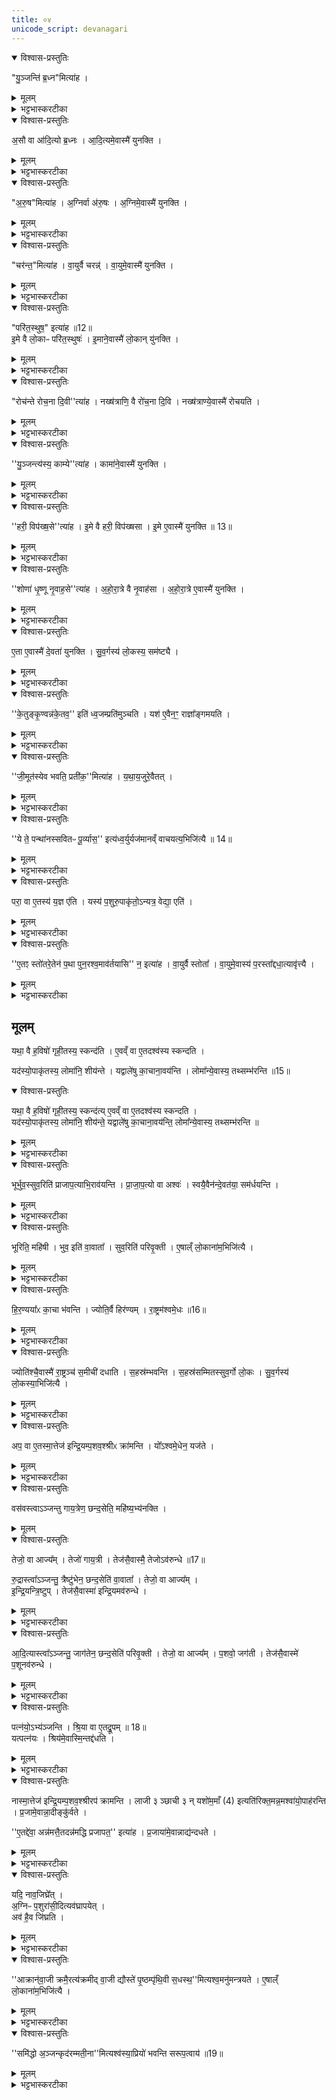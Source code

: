 ```yaml
---
title: ०४
unicode_script: devanagari
---
```



<details open><summary>विश्वास-प्रस्तुतिः</summary>

"यु॒ञ्जन्ति॑ ब्र॒ध्न"मित्या॑ह ।
</details>

<details><summary>मूलम्</summary>

"यु॒ञ्जन्ति॑ ब्र॒ध्न"मित्या॑ह ।
</details>

<details><summary>भट्टभास्करटीका</summary>

1युञ्जन्ति ब्रध्नमिति दक्षिणस्यां युगधुरि अश्वमलंकृतं युनक्ति ॥
</details>

<details open><summary>विश्वास-प्रस्तुतिः</summary>

अ॒सौ वा आ॑दि॒त्यो ब्र॒ध्नः ।
आ॒दि॒त्यमे॒वास्मै॑ युनक्ति ।
</details>

<details><summary>मूलम्</summary>

अ॒सौ वा आ॑दि॒त्यो ब्र॒ध्नः ।
आ॒दि॒त्यमे॒वास्मै॑ युनक्ति ।
</details>

<details><summary>भट्टभास्करटीका</summary>

असौ वा इत्यादि । ब्रह्मवादिगुणयोगादादित्यादियोजनत्वेन अश्व योजनं रूपयति । अस्मै यजमानाय आदित्यादिमानयं यथा स्यादिति । एतदर्थमेवादित्यादीन् स्वकार्येषु व्यापारयतीत्यर्थः । बृंहाणात् ब्रध्नः आदित्यः ।
</details>

<details open><summary>विश्वास-प्रस्तुतिः</summary>

"अ॒रु॒ष"मित्या॑ह ।
अ॒ग्निर्वा अ॑रु॒षः ।
अ॒ग्निमे॒वास्मै॑ युनक्ति ।
</details>

<details><summary>मूलम्</summary>

"अ॒रु॒ष"मित्या॑ह ।
अ॒ग्निर्वा अ॑रु॒षः ।
अ॒ग्निमे॒वास्मै॑ युनक्ति ।
</details>

<details><summary>भट्टभास्करटीका</summary>

आरोचनादरुषोऽग्रिः ।
</details>

<details open><summary>विश्वास-प्रस्तुतिः</summary>

"चर॑न्त॒"मित्या॑ह ।
वा॒युर्वै चरन्न्॑ ।
वा॒युमे॒वास्मै॑ युनक्ति ।
</details>

<details><summary>मूलम्</summary>

"चर॑न्त॒"मित्या॑ह ।
वा॒युर्वै चरन्न्॑ ।
वा॒युमे॒वास्मै॑ युनक्ति ।
</details>

<details><summary>भट्टभास्करटीका</summary>

सदा चरणात् चरन् वायुः ।
</details>

<details open><summary>विश्वास-प्रस्तुतिः</summary>

"परि॑त॒स्थुष॒" इत्या॑ह ॥12॥  
इ॒मे वै लो॒काᳶ परि॑त॒स्थुषः॑ ।
इ॒माने॒वास्मै॑ लो॒कान् यु॑नक्ति ।
</details>

<details><summary>मूलम्</summary>

"परि॑त॒स्थुष॒" इत्या॑ह ॥12॥  
इ॒मे वै लो॒काᳶ परि॑त॒स्थुषः॑ ।
इ॒माने॒वास्मै॑ लो॒कान् यु॑नक्ति ।
</details>

<details><summary>भट्टभास्करटीका</summary>

परितः स्यितियोगात् परितस्थिवांसो लोकाः, विभक्तिव्यत्ययः ॥
</details>

<details open><summary>विश्वास-प्रस्तुतिः</summary>

"रोच॑न्ते रोच॒ना दि॒वी''त्या॑ह ।
नख्ष॑त्राणि॒ वै रो॑च॒ना दि॒वि ।
नख्ष॑त्राण्ये॒वास्मै॑ रोचयति ।
</details>

<details><summary>मूलम्</summary>

"रोच॑न्ते रोच॒ना दि॒वी''त्या॑ह ।
नख्ष॑त्राणि॒ वै रो॑च॒ना दि॒वि ।
नख्ष॑त्राण्ये॒वास्मै॑ रोचयति ।
</details>

<details><summary>भट्टभास्करटीका</summary>

2रोचन्त इति पृष्ठमश्वस्य मृज्यते ॥ एतदर्थमेव दिवि नक्षत्राणि रोचयति प्रकाशयति ।
</details>

<details open><summary>विश्वास-प्रस्तुतिः</summary>

''यु॒ञ्जन्त्य॑स्य॒ काम्ये''त्या॑ह ।
कामा॑ने॒वास्मै॑ युनक्ति ।
</details>

<details><summary>मूलम्</summary>

''यु॒ञ्जन्त्य॑स्य॒ काम्ये''त्या॑ह ।
कामा॑ने॒वास्मै॑ युनक्ति ।
</details>

<details><summary>भट्टभास्करटीका</summary>

युञ्जन्त्यस्येति प्रष्टी युनक्ति । कामान् अभिप्रेतानर्थान् । इमे इयं च असौ च इमे द्यावापृथिव्यौ । 'त्यदादीनां यत्परम्' इतीदमश्शेषः ।
</details>

<details open><summary>विश्वास-प्रस्तुतिः</summary>

''हरी॒ विप॑ख्ष॒से''त्या॑ह ।
इ॒मे वै हरी॒ विप॑ख्षसा ।
इ॒मे ए॒वास्मै॑ युनक्ति ॥ 13॥  
</details>

<details><summary>मूलम्</summary>

''हरी॒ विप॑ख्ष॒से''त्या॑ह ।
इ॒मे वै हरी॒ विप॑ख्षसा ।
इ॒मे ए॒वास्मै॑ युनक्ति ॥ 13॥  
</details>

<details><summary>भट्टभास्करटीका</summary>

हरी हरणकुशले । विपक्षसा विविधपार्श्वे ।
</details>

<details open><summary>विश्वास-प्रस्तुतिः</summary>

''शोणा॑ धृ॒ष्णू नृ॒वाह॒से''त्या॑ह ।
अ॒हो॒रा॒त्रे वै नृ॒वाह॑सा ।
अ॒हो॒रा॒त्रे ए॒वास्मै॑ युनक्ति ।
</details>

<details><summary>मूलम्</summary>

''शोणा॑ धृ॒ष्णू नृ॒वाह॒से''त्या॑ह ।
अ॒हो॒रा॒त्रे वै नृ॒वाह॑सा ।
अ॒हो॒रा॒त्रे ए॒वास्मै॑ युनक्ति ।
</details>

<details><summary>भट्टभास्करटीका</summary>

धृष्णू धारणशीले नृवाहसा नराणां वहनकुशले ।
</details>

<details open><summary>विश्वास-प्रस्तुतिः</summary>

ए॒ता ए॒वास्मै॑ दे॒वता॑ युनक्ति ।
सु॒व॒र्गस्य॑ लो॒कस्य॒ सम॑ष्ट्यै ।
</details>

<details><summary>मूलम्</summary>

ए॒ता ए॒वास्मै॑ दे॒वता॑ युनक्ति ।
सु॒व॒र्गस्य॑ लो॒कस्य॒ सम॑ष्ट्यै ।
</details>

<details><summary>भट्टभास्करटीका</summary>

एवमेता दैवता अस्मै यजमानाय अस्याभिमतसंपादनार्थं युनक्ति अश्वादियोजनव्याजेन, तत्स्वर्गस्य सम्यक्प्राप्तये भवति ॥
</details>

<details open><summary>विश्वास-प्रस्तुतिः</summary>

''के॒तुङ्कृ॒ण्वन्न॑के॒तव॒'' इति॑ ध्व॒जम्प्रति॑मुञ्चति ।
यश॑ ए॒वैन॒ꣳ॒ राज्ञा᳚ङ्गमयति ।
</details>

<details><summary>मूलम्</summary>

''के॒तुङ्कृ॒ण्वन्न॑के॒तव॒'' इति॑ ध्व॒जम्प्रति॑मुञ्चति ।
यश॑ ए॒वैन॒ꣳ॒ राज्ञा᳚ङ्गमयति ।
</details>

<details><summary>भट्टभास्करटीका</summary>

3प्रतिमुञ्चति रथे स्थापयति ॥ राज्ञां मध्ये एनमेव राजानं यशो गमयति जयत्येष इति यावत् ।
</details>

<details open><summary>विश्वास-प्रस्तुतिः</summary>

''जी॒मूत॑स्येव भवति॒ प्रती॑क॒''मित्या॑ह ।
य॒था॒य॒जुरे॒वैतत् ।
</details>

<details><summary>मूलम्</summary>

''जी॒मूत॑स्येव भवति॒ प्रती॑क॒''मित्या॑ह ।
य॒था॒य॒जुरे॒वैतत् ।
</details>

<details><summary>भट्टभास्करटीका</summary>

प्रसिद्धत्वात् यथायजुरिति । 'अनाविद्धया तनुवा जयत्वम्' इत्यादि यथा मन्त्रो वदति तथा तद्भवत्येव ।
</details>

<details open><summary>विश्वास-प्रस्तुतिः</summary>

''ये ते॒ पन्था॑नस्सवितᳶ पू॒र्व्यास॒'' इत्य॑ध्व॒र्युर्यज॑मानव्ँ वाचयत्य॒भिजि॑त्यै ॥ 14॥  
</details>

<details><summary>मूलम्</summary>

''ये ते॒ पन्था॑नस्सवितᳶ पू॒र्व्यास॒'' इत्य॑ध्व॒र्युर्यज॑मानव्ँ वाचयत्य॒भिजि॑त्यै ॥ 14॥  
</details>

<details><summary>भट्टभास्करटीका</summary>

अभिजित्या इति । मार्गविशेषलाभात् देवतापक्षपाताच्च अभिजयः ॥
</details>

<details open><summary>विश्वास-प्रस्तुतिः</summary>

परा॒ वा ए॒तस्य॑ य॒ज्ञ ए॑ति ।
यस्य॑ प॒शुरु॒पाकृ॑तो॒ऽन्यत्र॒ वेद्या॒ एति॑ ।
</details>

<details><summary>मूलम्</summary>

परा॒ वा ए॒तस्य॑ य॒ज्ञ ए॑ति ।
यस्य॑ प॒शुरु॒पाकृ॑तो॒ऽन्यत्र॒ वेद्या॒ एति॑ ।
</details>

<details><summary>भट्टभास्करटीका</summary>

4परा वा इत्यादि ॥ उपाकृरतोऽश्वो हविर्भूतो वेद्या अन्यत्र सदि गच्छेत् एतस्य यजमानस्य यज्ञः परैति विनश्यति, तस्मात् 'एतम्' इति रथसमीपमश्वं नयति ।
</details>

<details open><summary>विश्वास-प्रस्तुतिः</summary>

''ए॒तꣵ स्तो॑तरे॒तेन॑ प॒था पुन॒रश्व॒माव॑र्तयासि'' न॒ इत्या॑ह ।
वा॒युर्वै स्तोता᳚ ।
वा॒युमे॒वास्य॑ प॒रस्ता᳚द्दधा॒त्यावृ॑त्त्यै ।
</details>

<details><summary>मूलम्</summary>

''ए॒तꣵ स्तो॑तरे॒तेन॑ प॒था पुन॒रश्व॒माव॑र्तयासि'' न॒ इत्या॑ह ।
वा॒युर्वै स्तोता᳚ ।
वा॒युमे॒वास्य॑ प॒रस्ता᳚द्दधा॒त्यावृ॑त्त्यै ।
</details>

<details><summary>भट्टभास्करटीका</summary>

तत्र 'एतं स्तोतः' इत्यादिवचनात् अश्वस्य पश्चाद्वायुस्स्थापितो भवति, तच्चास्य आवृत्यै भवति । वायुः खलु 'स्तोतः' डति मन्त्रे आमन्त्र्यते प्राणादिवृत्तिभावेन ताल्वाद्यभिघातेन शब्दोत्पादनात् स्तोता शब्दयिता वायुः उच्यते ॥
</details>

## मूलम् 
यथा॒ वै ह॒विषो॑ गृही॒तस्य॒ स्कन्द॑ति ।
ए॒वव्ँ वा ए॒तदश्व॑स्य स्कन्दति ।  

यद॑स्यो॒पाकृ॑तस्य॒ लोमा॑नि॒ शीय॑न्ते ।
यद्वाले॑षु का॒चाना॒वय॑न्ति ।
लोमा᳚न्ये॒वास्य॒ तथ्सम्भ॑रन्ति ॥15॥   
<details open><summary>विश्वास-प्रस्तुतिः</summary>

यथा॒ वै ह॒विषो॑ गृही॒तस्य॒ स्कन्द॑त्य् ए॒वव्ँ वा ए॒तदश्व॑स्य स्कन्दति ।   
यद॑स्यो॒पाकृ॑तस्य॒ लोमा॑नि॒ शीय॑न्ते॒ यद्वाले॑षु का॒चाना॒वय॑न्ति॒ लोमा᳚न्ये॒वास्य॒ तथ्सम्भ॑रन्ति ॥
</details>

<details><summary>मूलम्</summary>

यथा॒ वै ह॒विषो॑ गृही॒तस्य॒ स्कन्द॑त्य् ए॒वव्ँ वा ए॒तदश्व॑स्य स्कन्दति ।   
यद॑स्यो॒पाकृ॑तस्य॒ लोमा॑नि॒ शीय॑न्ते॒ यद्वाले॑षु का॒चाना॒वय॑न्ति॒ लोमा᳚न्ये॒वास्य॒ तथ्सम्भ॑रन्ति ॥
</details>

<details><summary>भट्टभास्करटीका</summary>

5यथा वा इत्यादि ॥ उपाकरणोत्तरकालं अश्वस्य लोमनिपतनं गृहीतस्य हविषः स्कन्दनस्थानीयं, तस्मात् वालेषु अश्वस्य दीर्घलोमसु काचान् मणीन् सौवर्णराजतमौक्तिकान् महिषीवावातापरिवृक्त्य आवयन्ति प्रोतान् कुर्वन्ति । तत्सर्वेषां लोम्नां संभरणाय सम्यग्धारणाय भवति -

सौवर्णान् महिषीमणीन् दशशतानस्यावयत्यावहात्   
वावाता वयते मणीन् दशशतान् प्रत्यग्वहाद्राजतान् ।   
प्रत्यक्श्रोणिसहस्रमेव परिवृक्त्यस्यावयेन्मौक्तिकान्   
सख्यश्शङ्खमणीनश्वेषु समुपग्रथ्नन्त्यविस्रस्तये ॥

महिष्यास्सचिवस्थाने राजपुत्र्यश्शतं स्मृताः ।  
वावाताया अराजोग्रदारास्साहायके शतम् ॥  

दारास्तु सूतग्रामण्यां परिवृक्त्यास्सहायताम् ।   
शतं कुर्वन्ति पञ्चाशत् पञ्चाशद्वर्गयोर्द्वयोः ॥  
</details>

<details open><summary>विश्वास-प्रस्तुतिः</summary>

भूर्भुव॒स्सुव॒रिति॑ प्राजाप॒त्याभि॒राव॑यन्ति ।
प्रा॒जा॒प॒त्यो वा अश्वः॑ ।
स्वयै॒वैन॑न्दे॒वत॑या॒ सम॑र्धयन्ति ।
</details>

<details><summary>मूलम्</summary>

भूर्भुव॒स्सुव॒रिति॑ प्राजाप॒त्याभि॒राव॑यन्ति ।
प्रा॒जा॒प॒त्यो वा अश्वः॑ ।
स्वयै॒वैन॑न्दे॒वत॑या॒ सम॑र्धयन्ति ।
</details>

<details><summary>भट्टभास्करटीका</summary>

6भूरित्यादि ॥ 'स भूरिति व्याहरत्' इति प्रजापतिना प्रथमदृष्टत्वात् प्राजापत्या व्याहृतयः अश्वः प्राजापत्य इति स्वयैव देवतया आवनं समृद्ध्यै भवति ।
</details>

<details open><summary>विश्वास-प्रस्तुतिः</summary>

भूरिति॒ महि॑षी ।
भुव॒ इति॑ वा॒वाता᳚ ।
सुव॒रिति॑ परिवृ॒क्ती ।
ए॒षाल्ँ लो॒काना॑म॒भिजि॑त्यै ।
</details>

<details><summary>मूलम्</summary>

भूरिति॒ महि॑षी ।
भुव॒ इति॑ वा॒वाता᳚ ।
सुव॒रिति॑ परिवृ॒क्ती ।
ए॒षाल्ँ लो॒काना॑म॒भिजि॑त्यै ।
</details>

<details><summary>भट्टभास्करटीका</summary>

महिष्यादित्रयस्य क्रमेण व्यहृतित्रयान्वयो लोकत्रयाभिजयाय भवति ॥
</details>

<details open><summary>विश्वास-प्रस्तुतिः</summary>

हि॒र॒ण्यया᳚ᳵ का॒चा भ॑वन्ति ।
ज्योति॒र्वै हिर॑ण्यम् ।
रा॒ष्ट्रम॑श्वमे॒धः ॥16॥  
</details>

<details><summary>मूलम्</summary>

हि॒र॒ण्यया᳚ᳵ का॒चा भ॑वन्ति ।
ज्योति॒र्वै हिर॑ण्यम् ।
रा॒ष्ट्रम॑श्वमे॒धः ॥16॥  
</details>

<details><summary>भट्टभास्करटीका</summary>

7हिरण्ययाः हिरण्मयाः 'ऋत्व्यवास्त्व्य' इति सूत्रे हिरण्ययेति निपात्यते । पक्षान्तरमिदं राजतानामप्युपलक्षणं वा ।
</details>

<details open><summary>विश्वास-प्रस्तुतिः</summary>

ज्योति॑श्चै॒वास्मै॑ रा॒ष्ट्रञ्च॑ स॒मीची॑ दधाति ।
स॒हस्र॑म्भवन्ति ।
स॒हस्र॑सम्मितस्सुव॒र्गो लो॒कः ।
सु॒व॒र्गस्य॑ लो॒कस्या॒भिजि॑त्यै ।
</details>

<details><summary>मूलम्</summary>

ज्योति॑श्चै॒वास्मै॑ रा॒ष्ट्रञ्च॑ स॒मीची॑ दधाति ।
स॒हस्र॑म्भवन्ति ।
स॒हस्र॑सम्मितस्सुव॒र्गो लो॒कः ।
सु॒व॒र्गस्य॑ लो॒कस्या॒भिजि॑त्यै ।
</details>

<details><summary>भट्टभास्करटीका</summary>

समीची संगते एकविषये दधाति । मणीनां सहस्रत्वं महार्घत्वेन सहस्रतुल्यस्य स्वर्गस्य अभिजयाय भवति ॥
</details>

<details open><summary>विश्वास-प्रस्तुतिः</summary>

अप॒ वा ए॒तस्मा॒त्तेज॑ इन्द्रि॒यम्प॒शव॒श्श्रीᳵ क्रा॑मन्ति ।
यो᳚ऽश्वमे॒धेन॒ यज॑ते ।
</details>

<details><summary>मूलम्</summary>

अप॒ वा ए॒तस्मा॒त्तेज॑ इन्द्रि॒यम्प॒शव॒श्श्रीᳵ क्रा॑मन्ति ।
यो᳚ऽश्वमे॒धेन॒ यज॑ते ।
</details>

<details><summary>भट्टभास्करटीका</summary>

8अप वा इत्यादि ॥ अश्वमेधेन यजमानात्तेजआदिचतुष्टयमपक्रामति दीर्घकालं राज्यपरित्यागात् ।
</details>

<details open><summary>विश्वास-प्रस्तुतिः</summary>

वस॑वस्त्वाऽञ्जन्तु गाय॒त्रेण॒ छन्द॒सेति॒ महि॑ष्य॒भ्य॑नक्ति ।
</details>

<details><summary>मूलम्</summary>

वस॑वस्त्वाऽञ्जन्तु गाय॒त्रेण॒ छन्द॒सेति॒ महि॑ष्य॒भ्य॑नक्ति ।
</details>

<details open><summary>विश्वास-प्रस्तुतिः</summary>

तेजो॒ वा आज्य᳚म् ।
तेजो॑ गाय॒त्री ।
तेज॑सै॒वास्मै॒ तेजोऽव॑रुन्धे ॥17॥  


रु॒द्रास्त्वा᳚ऽञ्जन्तु॒ त्रैष्टु॑भेन॒ छन्द॒सेति॑ वा॒वाता᳚ ।
तेजो॒ वा आज्य᳚म् ।  
इ॒न्द्रि॒यन्त्रि॒ष्टुप् ।
तेज॑सै॒वास्मा॑ इन्द्रि॒यमव॑रुन्धे ।
</details>

<details><summary>मूलम्</summary>

तेजो॒ वा आज्य᳚म् ।
तेजो॑ गाय॒त्री ।
तेज॑सै॒वास्मै॒ तेजोऽव॑रुन्धे ॥17॥  


रु॒द्रास्त्वा᳚ऽञ्जन्तु॒ त्रैष्टु॑भेन॒ छन्द॒सेति॑ वा॒वाता᳚ ।
तेजो॒ वा आज्य᳚म् ।  
इ॒न्द्रि॒यन्त्रि॒ष्टुप् ।
तेज॑सै॒वास्मा॑ इन्द्रि॒यमव॑रुन्धे ।
</details>

<details><summary>भट्टभास्करटीका</summary>

तत्र च 'वसवस्त्वा' इत्यादिभिरञ्जनं चतुष्टयलाभाय भवति । सहोत्पत्त्यादिना तेजआदेर्गायत्र्यादेश्च अभेद उपचर्यते ।
</details>

<details open><summary>विश्वास-प्रस्तुतिः</summary>

आ॒दि॒त्यास्त्वा᳚ऽञ्जन्तु॒ जाग॑तेन॒ छन्द॒सेति॑ परिवृ॒क्ती ।
तेजो॒ वा आज्य᳚म् ।
प॒शवो॒ जग॑ती ।
तेज॑सै॒वास्मे॑ प॒शूनव॑रुन्धे ।
</details>

<details><summary>मूलम्</summary>

आ॒दि॒त्यास्त्वा᳚ऽञ्जन्तु॒ जाग॑तेन॒ छन्द॒सेति॑ परिवृ॒क्ती ।
तेजो॒ वा आज्य᳚म् ।
प॒शवो॒ जग॑ती ।
तेज॑सै॒वास्मे॑ प॒शूनव॑रुन्धे ।
</details>

<details><summary>भट्टभास्करटीका</summary>

'तेजो वा आज्यम्' इति वाक्यशेषात् आज्येनाभ्यञ्जन्तीति गम्यते । तस्य च तेजोहेतुत्वात्तेजस्त्वम् ।
</details>

<details open><summary>विश्वास-प्रस्तुतिः</summary>

पत्न॑यो॒ऽभ्य॑ञ्जन्ति ।
श्रि॒या वा ए॒तद्रू॒पम् ॥ 18॥   
यत्पत्न॑यः ।
श्रिय॑मे॒वास्मि॒न्तद्द॑धति ।
</details>

<details><summary>मूलम्</summary>

पत्न॑यो॒ऽभ्य॑ञ्जन्ति ।
श्रि॒या वा ए॒तद्रू॒पम् ॥ 18॥   
यत्पत्न॑यः ।
श्रिय॑मे॒वास्मि॒न्तद्द॑धति ।
</details>

<details><summary>भट्टभास्करटीका</summary>

पत्नय इति । छान्दसं ह्रस्वत्वम् । श्रीवृद्धिहेतुत्वात्पत्नीना श्रीत्वम् ॥
</details>

<details open><summary>विश्वास-प्रस्तुतिः</summary>

नास्मा॒त्तेज॑ इन्द्रि॒यम्प॒शव॒श्श्रीरप॑ क्रामन्ति ।
लाजी ३ ञ्छाची ३ न् यशो॑म॒माँ (4) इत्यति॑रिक्त॒मन्न॒मश्वा॑यो॒पाह॑रन्ति ।
प्र॒जामे॒वान्ना॒दीङ्कु॑र्वते ।  

''ए॒तद्दे॑वा॒ अन्न॑मत्तै॒तदन्न॑मद्धि प्रजापत॒'' इत्या॑ह ।
प्र॒जाया॑मे॒वान्नाद्य॑न्दधते ।
</details>

<details><summary>मूलम्</summary>

नास्मा॒त्तेज॑ इन्द्रि॒यम्प॒शव॒श्श्रीरप॑ क्रामन्ति ।
लाजी ३ ञ्छाची ३ न् यशो॑म॒माँ (4) इत्यति॑रिक्त॒मन्न॒मश्वा॑यो॒पाह॑रन्ति ।
प्र॒जामे॒वान्ना॒दीङ्कु॑र्वते ।  

''ए॒तद्दे॑वा॒ अन्न॑मत्तै॒तदन्न॑मद्धि प्रजापत॒'' इत्या॑ह ।
प्र॒जाया॑मे॒वान्नाद्य॑न्दधते ।
</details>

<details><summary>भट्टभास्करटीका</summary>

9अतिरिक्तमिति ॥ नक्तहोमशेषं यन्निहितं तदन्नमश्वाय पत्न्य उपाहरन्ति समीपे दधति भक्षणार्थम् । सर्वां प्रजामन्नादनसमर्थां कुर्वते सर्वस्यामपि प्रजायां प्रभूतं अन्नाद्यं स्थापयति एतन्मन्त्रमभावात् ।
</details>

<details open><summary>विश्वास-प्रस्तुतिः</summary>

यदि॒ नाव॒जिघ्रे᳚त् ।  
अ॒ग्निᳶ प॒शुरा॑सी॒दित्यव॑घ्रापयेत् ।  
अव॑ है॒व जि॑घ्रति ।
</details>

<details><summary>मूलम्</summary>

यदि॒ नाव॒जिघ्रे᳚त् ।  
अ॒ग्निᳶ प॒शुरा॑सी॒दित्यव॑घ्रापयेत् ।  
अव॑ है॒व जि॑घ्रति ।
</details>

<details><summary>भट्टभास्करटीका</summary>

यदि नेति । उपाहृतमन्नमिति केचित् । उपपाय्यमाना अप इत्यन्ये । एतन्मन्त्रप्रभावात् अवजिघ्रत्येव ॥
</details>

<details open><summary>विश्वास-प्रस्तुतिः</summary>

''आक्रान्॑वा॒जी क्रमै॒रत्य॑क्रमीद् वा॒जी द्यौस्ते॑ पृ॒ष्ठम्पृ॑थि॒वी स॒धस्थ॒''मित्यश्व॒मनु॑मन्त्रयते ।
ए॒षाल्ँ लो॒काना॑म॒भिजि॑त्यै ।
</details>

<details><summary>मूलम्</summary>

''आक्रान्॑वा॒जी क्रमै॒रत्य॑क्रमीद् वा॒जी द्यौस्ते॑ पृ॒ष्ठम्पृ॑थि॒वी स॒धस्थ॒''मित्यश्व॒मनु॑मन्त्रयते ।
ए॒षाल्ँ लो॒काना॑म॒भिजि॑त्यै ।
</details>

<details><summary>भट्टभास्करटीका</summary>

10अनुमन्त्रयत इति ॥ अन्नोपहरणानन्तरम् ।
</details>

<details open><summary>विश्वास-प्रस्तुतिः</summary>

''समि॑द्धो अ॒ञ्जन्कृद॑रम्मती॒ना''मित्यश्व॑स्या॒प्रियो॑ भवन्ति सरूप॒त्वाय॑ ॥19॥  
</details>

<details><summary>मूलम्</summary>

''समि॑द्धो अ॒ञ्जन्कृद॑रम्मती॒ना''मित्यश्व॑स्या॒प्रियो॑ भवन्ति सरूप॒त्वाय॑ ॥19॥  
</details>

<details><summary>भट्टभास्करटीका</summary>

आप्रिय इति प्रयाजानां याज्याः, आप्रीतिहेतुत्वादाप्रियः । सरूपत्वाय समानरूपत्वाय भवन्ति ॥


इति तृतीये नवमे अश्वमेधे चतुर्थोऽनुवाकः ॥  

</details>

